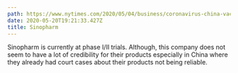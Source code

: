 ```yaml
---
path: https://www.nytimes.com/2020/05/04/business/coronavirus-china-vaccine.html
date: 2020-05-20T19:21:33.427Z
title: Sinopharm
---
```

Sinopharm is currently at phase I/II trials. Although, this company does not seem to have a lot of credibility for their products especially in China where they already had court cases about their products not being reliable.